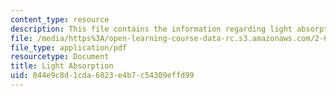 ```yaml
---
content_type: resource
description: This file contains the information regarding light absorption.
file: /media/https%3A/open-learning-course-data-rc.s3.amazonaws.com/2-627-fundamentals-of-photovoltaics-fall-2013/044e9c8d1cda6823e4b7c54309effd99_MIT2_627F13_lec03.pdf
file_type: application/pdf
resourcetype: Document
title: Light Absorption
uid: 044e9c8d-1cda-6823-e4b7-c54309effd99
---
```

